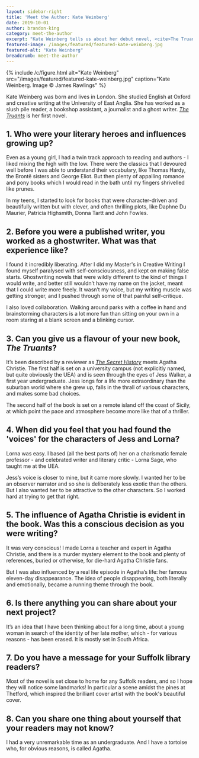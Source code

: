 ```yaml
---
layout: sidebar-right
title: 'Meet the Author: Kate Weinberg'
date: 2019-10-01
author: brandon-king
category: meet-the-author
excerpt: "Kate Weinberg tells us about her debut novel, <cite>The Truants</cite>, and why she enjoyed working as a ghostwriter before publishing in her own voice."
featured-image: /images/featured/featured-kate-weinberg.jpg
featured-alt: "Kate Weinberg"
breadcrumb: meet-the-author
---
```


{% include /c/figure.html alt="Kate Weinberg" src="/images/featured/featured-kate-weinberg.jpg" caption="Kate Weinberg. Image &copy; James Rawlings" %}

Kate Weinberg was born and lives in London. She studied English at Oxford and creative writing at the University of East Anglia. She has worked as a slush pile reader, a bookshop assistant, a journalist and a ghost writer. [<cite>The Truants</cite>](https://suffolk.spydus.co.uk/cgi-bin/spydus.exe/ENQ/OPAC/BIBENQ?BRN=2595281) is her first novel.

## 1. Who were your literary heroes and influences growing up?

Even as a young girl, I had a twin track approach to reading and authors - I liked mixing the high with the low. There were the classics that I devoured well before I was able to understand their vocabulary, like Thomas Hardy, the Brontë sisters and George Eliot. But then plenty of appalling romance and pony books which I would read in the bath until my fingers shrivelled like prunes.

In my teens, I started to look for books that were character-driven and beautifully written but with clever, and often thrilling plots, like Daphne Du Maurier, Patricia Highsmith, Donna Tartt and John Fowles.

## 2. Before you were a published writer, you worked as a ghostwriter. What was that experience like?

I found it incredibly liberating. After I did my Master's in Creative Writing I found myself paralysed with self-consciousness, and kept on making false starts. Ghostwriting novels that were wildly different to the kind of things I would write, and better still wouldn’t have my name on the jacket, meant that I could write more freely. It wasn’t my voice, but my writing muscle was getting stronger, and I pushed through some of that painful self-critique.

I also loved collaboration. Walking around parks with a coffee in hand and brainstorming characters is a lot more fun than sitting on your own in a room staring at a blank screen and a blinking cursor.

## 3. Can you give us a flavour of your new book, <cite>The Truants</cite>?

It’s been described by a reviewer as [<cite>The Secret History</cite>](https://suffolk.spydus.co.uk/cgi-bin/spydus.exe/ENQ/OPAC/BIBENQ?BRN=326264) meets Agatha Christie. The first half is set on a university campus (not explicitly named, but quite obviously the UEA) and is seen through the eyes of Jess Walker, a first year undergraduate. Jess longs for a life more extraordinary than the suburban world where she grew up, falls in the thrall of various characters, and makes some bad choices.

The second half of the book is set on a remote island off the coast of Sicily, at which point the pace and atmosphere become more like that of a thriller.

## 4. When did you feel that you had found the 'voices' for the characters of Jess and Lorna?

Lorna was easy. I based (all the best parts of) her on a charismatic female professor - and celebrated writer and literary critic - Lorna Sage, who taught me at the UEA.

Jess’s voice is closer to mine, but it came more slowly. I wanted her to be an observer narrator and so she is deliberately less exotic than the others. But I also wanted her to be attractive to the other characters. So I worked hard at trying to get that right.

## 5. The influence of Agatha Christie is evident in the book. Was this a conscious decision as you were writing?

It was very conscious! I made Lorna a teacher and expert in Agatha Christie, and there is a murder mystery element to the book and plenty of references, buried or otherwise, for die-hard Agatha Christie fans.

But I was also influenced by a real life episode in Agatha’s life: her famous eleven-day disappearance. The idea of people disappearing, both literally and emotionally, became a running theme through the book.

## 6. Is there anything you can share about your next project?

It’s an idea that I have been thinking about for a long time, about a young woman in search of the identity of her late mother, which - for various reasons - has been erased. It is mostly set in South Africa.

## 7. Do you have a message for your Suffolk library readers?

Most of the novel is set close to home for any Suffolk readers, and so I hope they will notice some landmarks! In particular a scene amidst the pines at Thetford, which inspired the brilliant cover artist with the book's beautiful cover.

## 8. Can you share one thing about yourself that your readers may not know?

I had a very unremarkable time as an undergraduate. And I have a tortoise who, for obvious reasons, is called Agatha.
